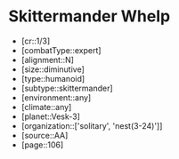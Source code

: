 
# Skittermander Whelp

- [cr::1/3]
- [combatType::expert]
- [alignment::N]
- [size::diminutive]
- [type::humanoid]
- [subtype::skittermander]
- [environment::any]
- [climate::any]
- [planet::Vesk-3]
- [organization::['solitary', 'nest(3-24)']]
- [source::AA]
- [page::106]
